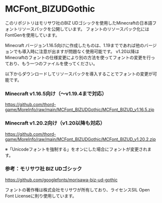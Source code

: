 # MCFont_BIZUDGothic

このリポジトリはモリサワ社のBIZ UDゴシックを使用したMinecraftの日本語フォントリソースパックを公開しています。
フォントのリソースパック化にはFontGenを使用しています。

Minecraft バージョン1.16.5向けに作成したものは、1.19までであれば他のバージョンでも導入時に注意が出ますが問題なく使用可能です。
v1.20以降はMinecraftのフォントの仕様変更により別の方法を使ってフォントの変更を行っており、もう一つのファイルを使ってください。

以下からダウンロードしてリソースパックを導入することでフォントの変更が可能です。

### Minecraft v1.16.5向け（～v1.19.4まで対応）

https://github.com/thord-game/MoreInfo/raw/main/MCFont_BIZUDGothic/MCFont_BIZUD_v1.16.5.zip

### Minecraft v1.20.2向け（v1.20以降も対応）

https://github.com/thord-game/MoreInfo/raw/main/MCFont_BIZUDGothic/MCFont_BIZUD_v1.20.2.zip

※「Unicodeフォントを強制する」をオンにした場合にフォントが変更されます。



### 参考：モリサワ社 BIZ UDゴシック

https://github.com/googlefonts/morisawa-biz-ud-gothic

フォントの著作権は株式会社モリサワが所有しており、ライセンスSIL Open Font Licenseに則り使用しています。



